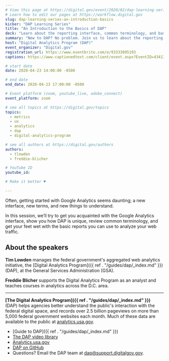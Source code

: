 ```yaml
---
# View this page at https://digital.gov/event/2020/02/dap-learning-series-an-introduction-basics
# Learn how to edit our pages at https://workflow.digital.gov
slug: dap-learning-series-an-introduction-basics
kicker: "DAP Learning Series"
title: "An Introduction to the Basics of DAP"
deck: "Learn about the reporting interface, common terminology, and basic reports in Google Analytics"
summary: "New to DAP? No problem. Join us to learn about the reporting interface, common terminology, and basic reports. This 2.5 - 3 hour session is designed for novice users to “get off the ground” with DAP and Google Analytics."
host: "Digital Analytics Program (DAP)"
event_organizer: "Digital.gov"
registration_url: https://www.eventbrite.com/e/93333895193
captions: https://www.captionedtext.com/client/event.aspx?EventID=4341380&CustomerID=321

# start date
date: 2020-04-23 14:00:00 -0500

# end date
end_date: 2020-04-23 17:00:00 -0500

# Event platform (zoom, youtube_live, adobe_connect)
event_platform: zoom

# see all topics at https://digital.gov/topics
topics:
  - metrics
  - ux
  - analytics
  - dap
  - digital-analytics-program

# see all authors at https://digital.gov/authors
authors:
  - tlowden
  - freddie-blicher

# YouTube ID
youtube_id:

# Make it better ♥

---
```


Often, getting started with Google Analytics seems daunting; a new interface, new terms, and new things to understand.

In this session, we’ll try to get you acquainted with the Google Analytics interface, show you how DAP is unique, review common terminology, and get your feet wet with the basic reports you can use to analyze your web traffic.

## About the speakers

**Tim Lowden** manages the federal government's aggregated web analytics initiative, the [Digital Analytics Program]({{ ref . "/guides/dap/_index.md" }}) (DAP), at the General Services Administration (GSA).

**Freddie Blicher** supports the Digital Analytics Program as an analyst and teaches courses in analytics across the D.C. area.

---

**[The Digital Analytics Program]({{ ref . "/guides/dap/_index.md" }})** (DAP) helps agencies better understand the public's interaction with the federal digital space, and records over 2.5 billion pageviews on more than 5,000 federal government websites each month. Much of these data are available to the public at [analytics.usa.gov](https://analytics.usa.gov).

- [Guide to DAP]({{ ref . "/guides/dap/_index.md" }})
- [The DAP video library](https://www.youtube.com/playlist?list=PLd9b-GuOJ3nFwlyvLFUtmDpYFKezhot8P)
- [Analytics.usa.gov](https://analytics.usa.gov/)
- [DAP on GitHub](https://github.com/digital-analytics-program/gov-wide-code)
- Questions? Email the DAP team at  [dap@support.digitalgov.gov](mailto:dap@support.digitalgov.gov).
